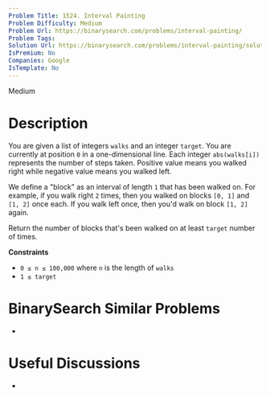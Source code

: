 ```yaml
---
Problem Title: 1524. Interval Painting
Problem Difficulty: Medium
Problem Url: https://binarysearch.com/problems/interval-painting/
Problem Tags: 
Solution Url: https://binarysearch.com/problems/interval-painting/solutions/
IsPremium: No
Companies: Google
IsTemplate: No
---
```


<span style="color: ;">Medium</span>

# Description

You are given a list of integers `walks` and an integer `target`. You are currently at position `0` in a one-dimensional line. Each integer `abs(walks[i])` represents the number of steps taken. Positive value means you walked right while negative value means you walked left.

We define a "block" as an interval of length `1` that has been walked on. For example, if you walk right `2` times, then you walked on blocks `[0, 1]` and `[1, 2]` once each. If you walk left once, then you'd walk on block `[1, 2]` again.

Return the number of blocks that's been walked on at least `target` number of times.

**Constraints**
- `0 ≤ n ≤ 100,000` where `n` is the length of `walks`
- `1 ≤ target`

# BinarySearch Similar Problems

- []()

# Useful Discussions

- []()
